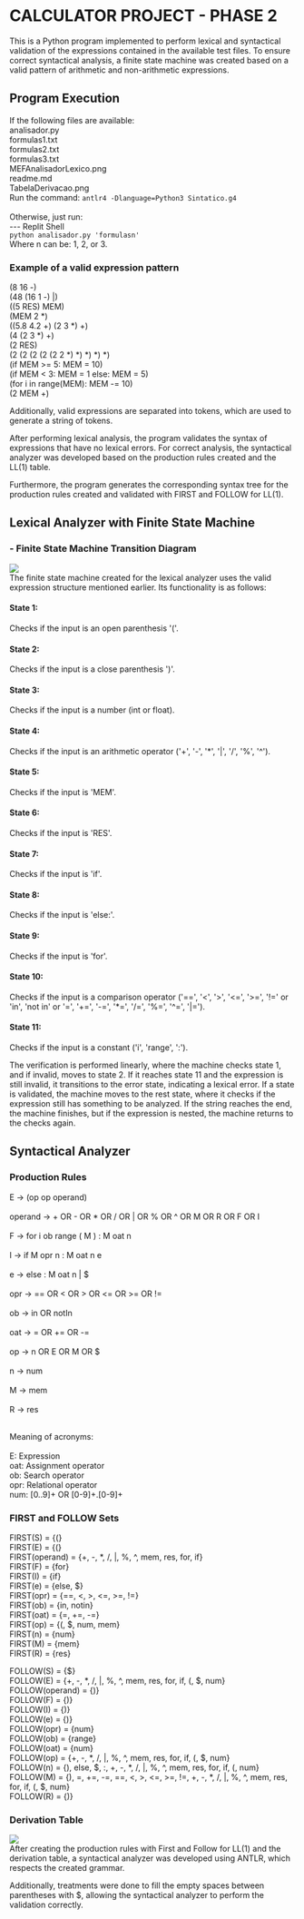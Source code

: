 # CALCULATOR PROJECT - PHASE 2
This is a Python program implemented to perform lexical and syntactical validation of the expressions contained in the available test files. To ensure correct syntactical analysis, a finite state machine was created based on a valid pattern of arithmetic and non-arithmetic expressions.

## Program Execution
If the following files are available: <br />
analisador.py <br />
formulas1.txt <br />
formulas2.txt <br />
formulas3.txt <br />
MEFAnalisadorLexico.png <br />
readme.md <br />
TabelaDerivacao.png <br />
Run the command: `antlr4 -Dlanguage=Python3 Sintatico.g4`<br><br> 
Otherwise, just run:<br />
--- Replit Shell <br />
`python analisador.py 'formulasn'` <br />
Where n can be: 1, 2, or 3. <br />

### Example of a valid expression pattern
(8 16 -) <br />
(48 (16 1 -) |) <br />
((5 RES) MEM) <br />
(MEM 2 *) <br />
((5.8 4.2 +) (2 3 *) +) <br />
(4 (2 3 *) +) <br />
(2 RES) <br />
(2 (2 (2 (2 (2 2 *) *) *) *) *) <br />
(if MEM >= 5: MEM = 10) <br />
(if MEM < 3: MEM = 1 else: MEM = 5) <br />
(for i in range(MEM): MEM -= 10) <br />
(2 MEM +) <br />

Additionally, valid expressions are separated into tokens, which are used to generate a string of tokens.

After performing lexical analysis, the program validates the syntax of expressions that have no lexical errors. For correct analysis, the syntactical analyzer was developed based on the production rules created and the LL(1) table.

Furthermore, the program generates the corresponding syntax tree for the production rules created and validated with FIRST and FOLLOW for LL(1).

## Lexical Analyzer with Finite State Machine
### - Finite State Machine Transition Diagram
<img src="MEFAnalisadorLexico.png"><br>
The finite state machine created for the lexical analyzer uses the valid expression structure mentioned earlier. Its functionality is as follows:

#### State 1:
Checks if the input is an open parenthesis '('.

#### State 2:
Checks if the input is a close parenthesis ')'.

#### State 3:
Checks if the input is a number (int or float).

#### State 4:
Checks if the input is an arithmetic operator ('+', '-', '*', '|', '/', '%', '^').

#### State 5:
Checks if the input is 'MEM'.

#### State 6:
Checks if the input is 'RES'.

#### State 7:
Checks if the input is 'if'.

#### State 8:
Checks if the input is 'else:'.

#### State 9:
Checks if the input is 'for'.

#### State 10:
Checks if the input is a comparison operator ('==', '<', '>', '<=', '>=', '!=' or 'in', 'not in' or '=', '+=', '-=', '*=', '/=', '%=', '^=', '|=').

#### State 11:
Checks if the input is a constant ('i', 'range', ':').

The verification is performed linearly, where the machine checks state 1, and if invalid, moves to state 2. If it reaches state 11 and the expression is still invalid, it transitions to the error state, indicating a lexical error. If a state is validated, the machine moves to the rest state, where it checks if the expression still has something to be analyzed. If the string reaches the end, the machine finishes, but if the expression is nested, the machine returns to the checks again.

## Syntactical Analyzer
### Production Rules

E → (op op operand)<br><br>
operand → + OR - OR * OR / OR | OR % OR ^ OR M OR R OR F OR I <br><br>
F → for i ob range ( M ) : M oat n <br><br> 
I → if M opr n : M oat n e <br><br>
e → else : M oat n | $ <br><br>
opr → == OR < OR > OR <= OR >= OR != <br><br>
ob → in OR notIn <br><br>
oat → = OR += OR -= <br><br> 
op → n OR E OR M OR $ <br><br>
n → num <br><br>
M → mem <br><br>
R → res <br><br>

Meaning of acronyms:<br><br> 
E: Expression<br>
oat: Assignment operator<br>
ob: Search operator<br>
opr: Relational operator<br>
num: [0..9]+ OR [0-9]+\.[0-9]+ <br>

### FIRST and FOLLOW Sets
FIRST(S) = {(}<br>
FIRST(E) = {(}<br>
FIRST(operand) = {+, -, *, /, |, %, ^, mem, res, for, if}<br>
FIRST(F) = {for}<br>
FIRST(I) = {if}<br>
FIRST(e) = {else, $}<br>
FIRST(opr) = {==, <, >, <=, >=, !=}<br>
FIRST(ob) = {in, notin}<br>
FIRST(oat) = {=, +=, -=}<br>
FIRST(op) = {(, $, num, mem}<br>
FIRST(n) = {num}<br>
FIRST(M) = {mem}<br>
FIRST(R) = {res}<br>

FOLLOW(S) = {$}<br>
FOLLOW(E) = {+, -, *, /, |, %, ^, mem, res, for, if, (, $, num}<br>
FOLLOW(operand) = {)}<br>
FOLLOW(F) = {)}<br>
FOLLOW(I) = {)}<br>
FOLLOW(e) = {)}<br>
FOLLOW(opr) = {num}<br>
FOLLOW(ob) = {range}<br>
FOLLOW(oat) = {num}<br>
FOLLOW(op) = {+, -, *, /, |, %, ^, mem, res, for, if, (, $, num}<br>
FOLLOW(n) = {), else, $, :, +, -, *, /, |, %, ^, mem, res, for, if, (, num}<br>
FOLLOW(M) = {), =, +=, -=, ==, <, >, <=, >=, !=, +, -, *, /, |, %, ^, mem, res, for, if, (, $, num}<br>
FOLLOW(R) = {)}<br>

### Derivation Table
<img src="TabelaDerivacao.png"><br>
After creating the production rules with First and Follow for LL(1) and the derivation table, a syntactical analyzer was developed using ANTLR, which respects the created grammar.

Additionally, treatments were done to fill the empty spaces between parentheses with $, allowing the syntactical analyzer to perform the validation correctly.
